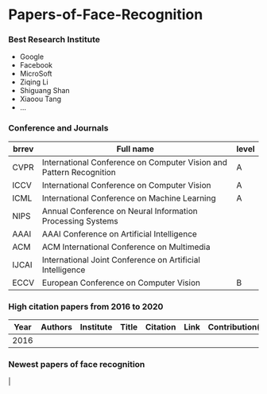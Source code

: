 # Papers-of-Face-Recognition
### Best Research Institute
* Google
* Facebook
* MicroSoft
* Ziqing Li
* Shiguang Shan
* Xiaoou Tang
* ...

### Conference and Journals
|brrev|Full name|level|
|---|---|---|
|CVPR|International Conference on Computer Vision and Pattern Recognition| A|
|ICCV|International Conference on Computer Vision| A|
|ICML|International Conference on Machine Learning|A|
|NIPS|Annual Conference on Neural Information Processing Systems|
|AAAI|AAAI Conference on Artificial Intelligence|
|ACM |ACM International Conference on Multimedia|
|IJCAI|International Joint Conference on Artificial Intelligence|
|ECCV|European Conference on Computer Vision|B|

### High citation papers from 2016 to 2020
|Year| Authors|Institute|Title|Citation|Link|Contribution(idea)|
|---|---|---|---|---|---|---|
|2016|





### Newest papers of face recognition
|
